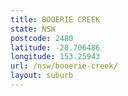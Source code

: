 ```yaml
---
title: BOOERIE CREEK
state: NSW
postcode: 2480
latitude: -28.706486
longitude: 153.25943
url: /nsw/booerie-creek/
layout: suburb
---
```

